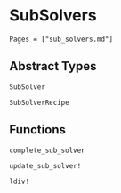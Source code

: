 # SubSolvers  

```@contents
Pages = ["sub_solvers.md"]
```

## Abstract Types

```@docs
SubSolver

SubSolverRecipe
```

## Functions
```
complete_sub_solver

update_sub_solver!

ldiv!
```
